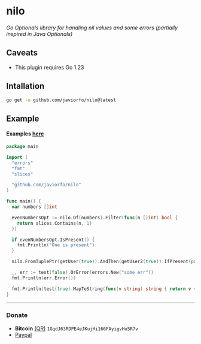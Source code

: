 # nilo
*Go Optionals library for handling nil values and some errors (partially inspired in Java Optionals)*

## Caveats
- This plugin requires Go 1.23

## Intallation
```bash
go get -u github.com/javiorfo/nilo@latest
```

## Example
#### Examples [here](https://github.com/javiorfo/nilo/tree/master/examples/example.go)
```go
package main

import (
  "errors"
  "fmt"
  "slices"

  "github.com/javiorfo/nilo"
)

func main() {
  var numbers []int

  evenNumbersOpt := nilo.Of(numbers).Filter(func(n []int) bool {
	return slices.Contains(n, 1)
  })

  if evenNumbersOpt.IsPresent() {
	fmt.Println("One is present")
  } 

  nilo.FromTuplePtr(getUser(true)).AndThen(getUser2(true)).IfPresent(print)

  _, err := test(false).OrError(errors.New("some err"))
  fmt.Println(err.Error())

  fmt.Println(test(true).MapToString(func(v string) string { return v + ", World" }).OrElse("another string"))
}
```

---

### Donate
- **Bitcoin** [(QR)](https://raw.githubusercontent.com/javiorfo/img/master/crypto/bitcoin.png)  `1GqdJ63RDPE4eJKujHi166FAyigvHu5R7v`
- [Paypal](https://www.paypal.com/donate/?hosted_button_id=FA7SGLSCT2H8G)
